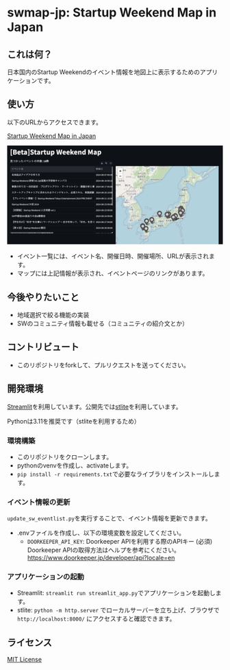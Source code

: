 # swmap-jp: Startup Weekend Map in Japan

## これは何？

日本国内のStartup Weekendのイベント情報を地図上に表示するためのアプリケーションです。

## 使い方

以下のURLからアクセスできます。

[Startup Weekend Map in Japan](https://hrsano645.github.io/swmap-jp/)

<!-- <TODO: 2024-07-30 表示されるサイトの画像を入れる> -->
![swmap-jp screenshot](./app_screenshot.png)

* イベント一覧には、イベント名、開催日時、開催場所、URLが表示されます。
* マップには上記情報が表示され、イベントページのリンクがあります。

## 今後やりたいこと

* 地域選択で絞る機能の実装
* SWのコミュニティ情報も載せる（コミュニティの紹介文とか）

## コントリビュート

* このリポジトリをforkして、プルリクエストを送ってください。

## 開発環境

[Streamlit](https://streamlit.io/)を利用しています。公開先では[stlite](https://share.stlite.net)を利用しています。

Pythonは3.11を推奨です（stliteを利用するため）

### 環境構築

* このリポジトリをクローンします。
* pythonのvenvを作成し、activateします。
* `pip install -r requirements.txt`で必要なライブラリをインストールします。

### イベント情報の更新

`update_sw_eventlist.py`を実行することで、イベント情報を更新できます。

* .envファイルを作成し、以下の環境変数を設定してください。
  * `DOORKEEPER_API_KEY`: Doorkeeper APIを利用する際のAPIキー (必須)
  Doorkeeper APIの取得方法はヘルプを参考にください。<https://www.doorkeeper.jp/developer/api?locale=en>

### アプリケーションの起動

* Streamlit: `streamlit run streamlit_app.py`でアプリケーションを起動します。
* stlite: `python -m http.server` でローカルサーバーを立ち上げ、ブラウザで `http://localhost:8000/` にアクセスすると確認できます。

## ライセンス

[MIT License](./LICENSE)
